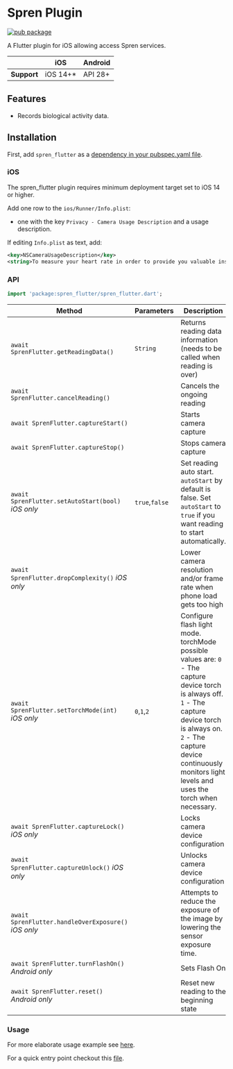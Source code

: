 # Spren Plugin

[![pub package](https://img.shields.io/pub/v/spren_flutter.svg)](https://pub.dev/packages/spren_flutter)

A Flutter plugin for iOS allowing access Spren services.

|                | iOS     | Android     |
|----------------|---------|---------|
| **Support**    | iOS 14+*| API 28+|

## Features

* Records biological activity data.

## Installation

First, add `spren_flutter` as a [dependency in your pubspec.yaml file](https://flutter.dev/using-packages/).

### iOS

The spren_flutter plugin requires minimum deployment target set to iOS 14 or higher.

Add one row to the `ios/Runner/Info.plist`:

* one with the key `Privacy - Camera Usage Description` and a usage description.

If editing `Info.plist` as text, add:

```xml
<key>NSCameraUsageDescription</key>
<string>To measure your heart rate in order to provide you valuable insights.</string>
```

### API
```dart
import 'package:spren_flutter/spren_flutter.dart';
```

| Method                     | Parameters              | Description                                                                               |
|----------------------------|-------------------|-------------------------------------------------------------------------------------------|
| `await SprenFlutter.getReadingData()`        | `String`          | Returns reading data information (needs to be called when reading is over)                                                                 |
| `await SprenFlutter.cancelReading()`           |  | Cancels the ongoing reading                                                 |
| `await SprenFlutter.captureStart()`                |              | Starts camera capture |
| `await SprenFlutter.captureStop()`          |             | Stops camera capture                                                      |
| `await SprenFlutter.setAutoStart(bool)` *iOS only*           | `true`,`false`          | Set reading auto start. `autoStart` by default is false. Set `autoStart` to `true` if you want reading to start automatically.                                                             |
| `await SprenFlutter.dropComplexity()` *iOS only*  |   | Lower camera resolution and/or frame rate when phone load gets too high                                                              |
| `await SprenFlutter.setTorchMode(int)` *iOS only*        | `0`,`1`,`2`          | Configure flash light mode. torchMode possible values are: `0` - The capture device torch is always off. `1` - The capture device torch is always on. `2` - The capture device continuously monitors light levels and uses the torch when necessary.                                                                |
| `await SprenFlutter.captureLock()` *iOS only*     |          | Locks camera device configuration      |
| `await SprenFlutter.captureUnlock()` *iOS only*     |          | Unlocks camera device configuration      |
| `await SprenFlutter.handleOverExposure()` *iOS only*     |          | Attempts to reduce the exposure of the image by lowering the sensor exposure time.      |
| `await SprenFlutter.turnFlashOn()` *Android only*     |          | Sets Flash On      |
| `await SprenFlutter.reset()` *Android only*     |          | Reset new reading to the beginning state      |

### Usage

For more elaborate usage example see [here](https://github.com/Elite-HRV/spren-vision-ios/tree/main/flutter/example).

For a quick entry point checkout this [file](https://github.com/Elite-HRV/spren-vision-ios/tree/main/flutter/example/lib/route/camera/camera.dart). 

